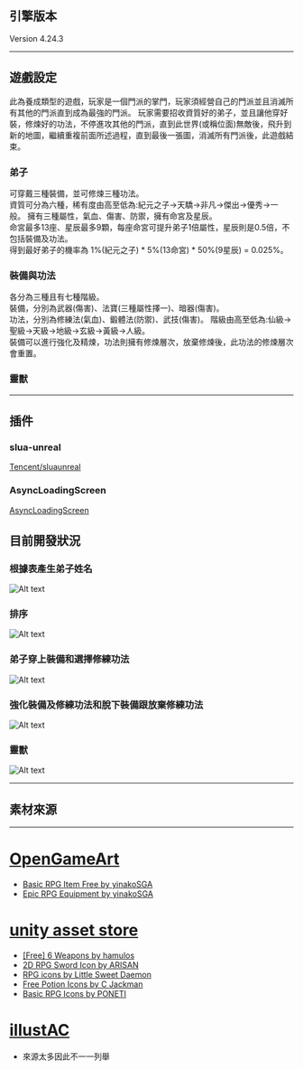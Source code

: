 ## 引擎版本    

Version 4.24.3

* * * 

## 遊戲設定  
此為養成類型的遊戲，玩家是一個門派的掌門，玩家須經營自己的門派並且消滅所有其他的門派直到成為最強的門派。
玩家需要招收資質好的弟子，並且讓他穿好裝，修煉好的功法，不停進攻其他的門派，直到此世界(或稱位面)無敵後，飛升到新的地圖，繼續重複前面所述過程，直到最後一張圖，消滅所有門派後，此遊戲結束。  

### 弟子  
可穿戴三種裝備，並可修煉三種功法。  
資質可分為六種，稀有度由高至低為:紀元之子->天驕->非凡->傑出->優秀->一般。 
擁有三種屬性，氣血、傷害、防禦，擁有命宮及星辰。  
命宮最多13座、星辰最多9顆，每座命宮可提升弟子1倍屬性，星辰則是0.5倍，不包括裝備及功法。  
得到最好弟子的機率為 1%(紀元之子) * 5%(13命宮) * 50%(9星辰) = 0.025%。  

### 裝備與功法
各分為三種且有七種階級。  
裝備，分別為武器(傷害)、法寶(三種屬性擇一)、暗器(傷害)。  
功法，分別為修練法(氣血)、鍛體法(防禦)、武技(傷害)。 
階級由高至低為:仙級->聖級->天級->地級->玄級->黃級->人級。  
裝備可以進行強化及精煉，功法則擁有修煉層次，放棄修煉後，此功法的修煉層次會重置。  

### 靈獸  

* * *
## 插件

### slua-unreal  

[Tencent/sluaunreal](https://github.com/Tencent/sluaunreal)    

### AsyncLoadingScreen  

[AsyncLoadingScreen](https://github.com/truong-bui/AsyncLoadingScreen)  

## 目前開發狀況  

### 根據表產生弟子姓名  
![Alt text](/gif/Name.gif)  
### 排序  
![Alt text](/gif/Sort.gif)  
### 弟子穿上裝備和選擇修練功法  
![Alt text](/gif/UseItem.gif) 
### 強化裝備及修練功法和脫下裝備跟放棄修練功法    
![Alt text](/gif/Enhanceandremove.gif)  
### 靈獸
![Alt text](/gif/SpiritBeast.gif)  
* * *  

## 素材來源    

* * *  

# [OpenGameArt](https://opengameart.org/)  
* [Basic RPG Item Free by yinakoSGA](https://opengameart.org/contentbasic-rpg-item-icons-free)  
* [Epic RPG Equipment by yinakoSGA](https://opengameart.org/content/epic-rpg-equipment)  
# [unity asset store](https://assetstore.unity.com/)  
* [[Free] 6 Weapons by hamulos](https://assetstore.unity.com/packages/2d/gui/icons/free-6-weapons-136192)  
* [2D RPG Sword Icon by ARISAN](https://assetstore.unity.com/packages/2d/gui/icons/2d-rpg-sword-icon-69372)  
* [RPG icons by Little Sweet Daemon](https://assetstore.unity.com/packages/2d/gui/icons/rpg-icons-89109)  
* [Free Potion Icons by C Jackman](https://assetstore.unity.com/packages/2d/gui/icons/free-potion-icons-157018)  
* [Basic RPG Icons by PONETI](https://assetstore.unity.com/packages/2d/gui/icons/basic-rpg-icons-181301)  
# [illustAC](https://ac-illust.com/tw)   
* 來源太多因此不一一列舉  
